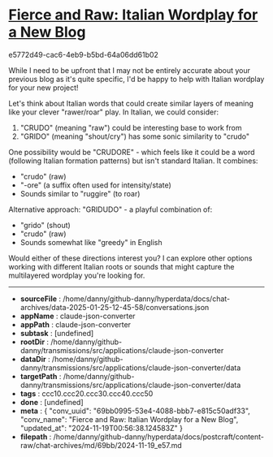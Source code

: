 # [Fierce and Raw: Italian Wordplay for a New Blog](https://claude.ai/chat/69bb0995-53e4-4088-bbb7-e815c50adf33)

e5772d49-cac6-4eb9-b5bd-64a06dd61b02

 While I need to be upfront that I may not be entirely accurate about your previous blog as it's quite specific, I'd be happy to help with Italian wordplay for your new project! 

Let's think about Italian words that could create similar layers of meaning like your clever "rawer/roar" play. In Italian, we could consider:

1. "CRUDO" (meaning "raw") could be interesting base to work from
2. "GRIDO" (meaning "shout/cry") has some sonic similarity to "crudo"

One possibility would be "CRUDORE" - which feels like it could be a word (following Italian formation patterns) but isn't standard Italian. It combines:
- "crudo" (raw)
- "-ore" (a suffix often used for intensity/state)
- Sounds similar to "ruggire" (to roar)

Alternative approach: "GRIDUDO" - a playful combination of:
- "grido" (shout)
- "crudo" (raw)
- Sounds somewhat like "greedy" in English

Would either of these directions interest you? I can explore other options working with different Italian roots or sounds that might capture the multilayered wordplay you're looking for.

---

* **sourceFile** : /home/danny/github-danny/hyperdata/docs/chat-archives/data-2025-01-25-12-45-58/conversations.json
* **appName** : claude-json-converter
* **appPath** : claude-json-converter
* **subtask** : [undefined]
* **rootDir** : /home/danny/github-danny/transmissions/src/applications/claude-json-converter
* **dataDir** : /home/danny/github-danny/transmissions/src/applications/claude-json-converter/data
* **targetPath** : /home/danny/github-danny/transmissions/src/applications/claude-json-converter/data
* **tags** : ccc10.ccc20.ccc30.ccc40.ccc50
* **done** : [undefined]
* **meta** : {
  "conv_uuid": "69bb0995-53e4-4088-bbb7-e815c50adf33",
  "conv_name": "Fierce and Raw: Italian Wordplay for a New Blog",
  "updated_at": "2024-11-19T00:56:38.124583Z"
}
* **filepath** : /home/danny/github-danny/hyperdata/docs/postcraft/content-raw/chat-archives/md/69bb/2024-11-19_e57.md